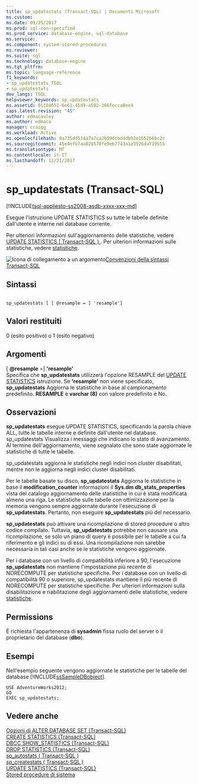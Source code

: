 ```yaml
---
title: sp_updatestats (Transact-SQL) | Documenti Microsoft
ms.custom: 
ms.date: 09/25/2017
ms.prod: sql-non-specified
ms.prod_service: database-engine, sql-database
ms.service: 
ms.component: system-stored-procedures
ms.reviewer: 
ms.suite: sql
ms.technology: database-engine
ms.tgt_pltfrm: 
ms.topic: language-reference
f1_keywords:
- sp_updatestats_TSQL
- sp_updatestats
dev_langs: TSQL
helpviewer_keywords: sp_updatestats
ms.assetid: 01184651-6e61-45d9-a502-366fecca0ee4
caps.latest.revision: "45"
author: edmacauley
ms.author: edmaca
manager: craigg
ms.workload: Active
ms.openlocfilehash: 9a735dd514a7a7ca2b99dcbd4db92e165266bc2c
ms.sourcegitcommit: 45e4efb7aa828578fe9eb7743a1a3526da719555
ms.translationtype: MT
ms.contentlocale: it-IT
ms.lasthandoff: 11/21/2017
---
```

# <a name="spupdatestats-transact-sql"></a>sp_updatestats (Transact-SQL)
[!INCLUDE[tsql-appliesto-ss2008-asdb-xxxx-xxx-md](../../includes/tsql-appliesto-ss2008-asdb-xxxx-xxx-md.md)]

  Esegue l'istruzione UPDATE STATISTICS su tutte le tabelle definite dall'utente e interne nel database corrente.  
  
 Per ulteriori informazioni sull'aggiornamento delle statistiche, vedere [UPDATE STATISTICS &#40; Transact-SQL &#41; ](../../t-sql/statements/update-statistics-transact-sql.md). Per ulteriori informazioni sulle statistiche, vedere [statistiche](../../relational-databases/statistics/statistics.md).  
    
 ![Icona di collegamento a un argomento](../../database-engine/configure-windows/media/topic-link.gif "Icona di collegamento a un argomento")[Convenzioni della sintassi Transact-SQL](../../t-sql/language-elements/transact-sql-syntax-conventions-transact-sql.md)  
  
## <a name="syntax"></a>Sintassi  
  
```  
  
sp_updatestats [ [ @resample = ] 'resample']  
```  
  
## <a name="return-code-values"></a>Valori restituiti  
 0 (esito positivo) o 1 (esito negativo)  
  
## <a name="arguments"></a>Argomenti  
 [  **@resample**  =] **'resample'**  
 Specifica che **sp_updatestats** utilizzerà l'opzione RESAMPLE del [UPDATE STATISTICS](../../t-sql/statements/update-statistics-transact-sql.md) istruzione. Se **'resample'** non viene specificato, **sp_updatestats** Aggiorna le statistiche in base al campionamento predefinito. **RESAMPLE** è **varchar (8)** con valore predefinito è No.  
  
## <a name="remarks"></a>Osservazioni  
 **sp_updatestats** esegue UPDATE STATISTICS, specificando la parola chiave ALL, tutte le tabelle interne e definite dall'utente nel database. sp_updatestats Visualizza i messaggi che indicano lo stato di avanzamento. Al termine dell'aggiornamento, viene segnalato che sono state aggiornate le statistiche di tutte le tabelle.  
  
 sp_updatestats aggiorna le statistiche negli indici non cluster disabilitati, mentre non le aggiorna negli indici cluster disabilitati.  
  
 Per le tabelle basate su disco, **sp_updatestats** Aggiorna le statistiche in base il **modification_counter** informazioni il **Sys.dm db_stats_properties** vista del catalogo aggiornamento delle statistiche in cui è stata modificata almeno una riga. Le statistiche sulle tabelle con ottimizzazione per la memoria vengono sempre aggiornate durante l'esecuzione di **sp_updatestats**. Pertanto, non eseguire **sp_updatestats** più del necessario.  
  
 **sp_updatestats** può attivare una ricompilazione di stored procedure o altro codice compilato. Tuttavia, **sp_updatestats** potrebbe non causare una ricompilazione, se solo un piano di query è possibile per le tabelle a cui fa riferimento e gli indici su di essi. Una ricompilazione non sarebbe necessaria in tali casi anche se le statistiche vengono aggiornate.  
  
 Per i database con un livello di compatibilità inferiore a 90, l'esecuzione **sp_updatestats** non mantiene l'impostazione più recente di NORECOMPUTE per statistiche specifiche. Per i database con un livello di compatibilità 90 o superiore, sp_updatestats mantiene il più recente di NORECOMPUTE per statistiche specifiche. Per ulteriori informazioni sulla disabilitazione e riabilitazione degli aggiornamenti delle statistiche, vedere [statistiche](../../relational-databases/statistics/statistics.md).  
  
## <a name="permissions"></a>Permissions  
 È richiesta l'appartenenza di **sysadmin** fissa ruolo del server o il proprietario del database (**dbo**).  
  
## <a name="examples"></a>Esempi  
 Nell'esempio seguente vengono aggiornate le statistiche per le tabelle del database [!INCLUDE[ssSampleDBobject](../../includes/sssampledbobject-md.md)].  
  
```  
USE AdventureWorks2012;  
GO  
EXEC sp_updatestats;   
```  
  
## <a name="see-also"></a>Vedere anche  
 [Opzioni di ALTER DATABASE SET &#40;Transact-SQL&#41;](../../t-sql/statements/alter-database-transact-sql-set-options.md)   
 [CREATE STATISTICS &#40;Transact-SQL&#41;](../../t-sql/statements/create-statistics-transact-sql.md)   
 [DBCC SHOW_STATISTICS &#40;Transact-SQL&#41;](../../t-sql/database-console-commands/dbcc-show-statistics-transact-sql.md)   
 [DROP STATISTICS &#40;Transact-SQL&#41;](../../t-sql/statements/drop-statistics-transact-sql.md)   
 [sp_autostats &#40; Transact-SQL &#41;](../../relational-databases/system-stored-procedures/sp-autostats-transact-sql.md)   
 [sp_createstats &#40; Transact-SQL &#41;](../../relational-databases/system-stored-procedures/sp-createstats-transact-sql.md)   
 [UPDATE STATISTICS &#40;Transact-SQL&#41;](../../t-sql/statements/update-statistics-transact-sql.md)   
 [Stored procedure di sistema](../../relational-databases/system-stored-procedures/system-stored-procedures-transact-sql.md)  
  
  
